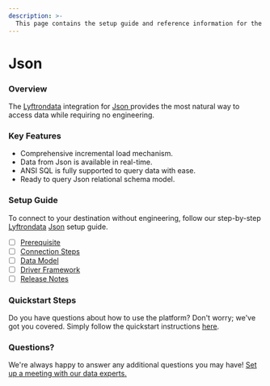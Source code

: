 ```yaml
---
description: >-
  This page contains the setup guide and reference information for the Json source connector.
---
```


# Json

### Overview

The [Lyftrondata](https://www.lyftrondata.com/) integration for [Json](https://www.lyftrondata.com/integration/json/)[ ](https://www.lyftrondata.com/integration/json/)provides the most natural way to access data while requiring no engineering.

### Key Features

* Comprehensive incremental load mechanism.
* Data from Json is available in real-time.&#x20;
* ANSI SQL is fully supported to query data with ease.
* Ready to query Json relational schema model.

### Setup Guide

To connect to your destination without engineering, follow our step-by-step [Lyftrondata](https://www.lyftrondata.com/)  [Json](https://www.lyftrondata.com/integration/json/) setup guide.

* [ ] [Prerequisite](../../technology-analytics/json/prerequisite.md)
* [ ] [Connection Steps](../../technology-analytics/json/connection-steps.md)
* [ ] [Data Model](../../technology-analytics/json/data-model/)
* [ ] [Driver Framework](../../technology-analytics/json/driver-framework/)
* [ ] [Release Notes](../../technology-analytics/json/release-notes.md)

### Quickstart Steps

Do you have questions about how to use the platform? Don't worry; we've got you covered. Simply follow the quickstart instructions [here](../../../quickstart-steps.md).

### Questions? <a href="#questions" id="questions"></a>

We're always happy to answer any additional questions you may have! [Set up a meeting with our data experts.](https://www.lyftrondata.com/book-a-meeting/)

